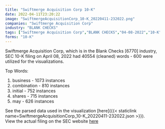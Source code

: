 ```yaml
---
title: "Swiftmerge Acquisition Corp 10-K"
date: 2022-04-11T23:20:22
image: "SwiftmergeAcquisitionCorp_10-K_20220411-232022.png"
companies: "Swiftmerge Acquisition Corp"
industry: "BLANK CHECKS"
tags: ["Swiftmerge Acquisition Corp","BLANK CHECKS","04-08-2022","10-K"]
forms: "10-K"
---
```

Swiftmerge Acquisition Corp, which is in the Blank Checks [6770] industry, SEC 10-K filing on April 08, 2022 had 40554 (cleaned) words - 600 were utilized for the visualizations.

Top Words:
1. business - 1073 instances
2. combination - 810 instances
3. initial - 752 instances
4. shares - 715 instances
5. may - 626 instances


See the parsed data used in the visualization [here]({{< staticlink name=SwiftmergeAcquisitionCorp_10-K_20220411-232022.json >}}).  
View the actual filing on the SEC website [here](https://www.sec.gov/Archives/edgar/data/1845123/0001193125-22-100441.txt)